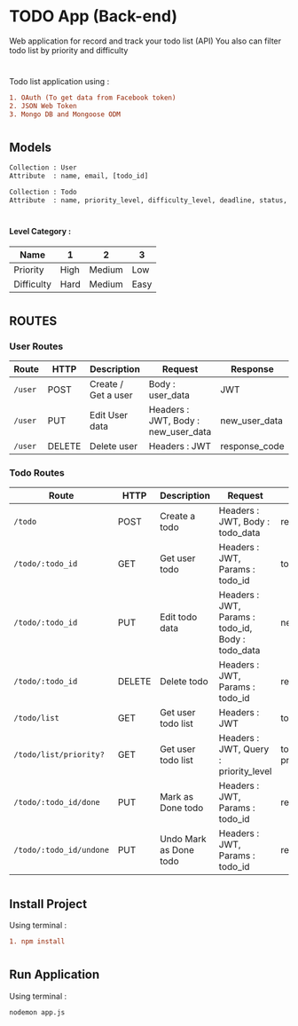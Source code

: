 # TODO App (Back-end)

Web application for record and track your todo list (API)
You also can filter todo list by priority and difficulty

#
#

Todo list application using : 
```diff
1. OAuth (To get data from Facebook token)
2. JSON Web Token
3. Mongo DB and Mongoose ODM 
```

#
#

## Models

```diff
Collection : User 
Attribute  : name, email, [todo_id]

Collection : Todo 
Attribute  : name, priority_level, difficulty_level, deadline, status, user_id
```
#
#

#### Level Category :
| Name | 1 | 2 | 3 |
|-------|------|-------------|---------|
| Priority | High| Medium | Low |
| Difficulty | Hard | Medium | Easy |


#
#

## ROUTES

### User Routes
| Route | HTTP | Description | Request | Response |
|-------|------|-------------|---------|----------|
|`/user` | POST | Create / Get a user | Body : user_data | JWT |
|`/user` | PUT | Edit User data | Headers : JWT, Body : new_user_data | new_user_data |
|`/user` | DELETE | Delete user | Headers : JWT | response_code |

### Todo Routes
| Route | HTTP | Description | Request | Response |
|-------|------|-------------|---------|----------|
|`/todo` | POST | Create a todo | Headers : JWT, Body : todo_data | response_code |
|`/todo/:todo_id` | GET | Get user todo | Headers : JWT, Params : todo_id | todo_data |
|`/todo/:todo_id` | PUT | Edit todo data | Headers : JWT, Params : todo_id, Body : todo_data | new_todo_data |
|`/todo/:todo_id` | DELETE | Delete todo | Headers : JWT, Params : todo_id | response_code |
|`/todo/list` | GET | Get user todo list | Headers : JWT | todo_list |
|`/todo/list/priority?` | GET | Get user todo list | Headers : JWT, Query : priority_level  | todo_list (by priority) |
|`/todo/:todo_id/done` | PUT | Mark as Done todo | Headers : JWT, Params : todo_id | response_code |
|`/todo/:todo_id/undone` | PUT | Undo Mark as Done todo | Headers : JWT, Params : todo_id | response_code |

# 

## Install Project
Using terminal :
```diff
1. npm install
```

# 

## Run Application
Using terminal :
```diff
nodemon app.js
```
